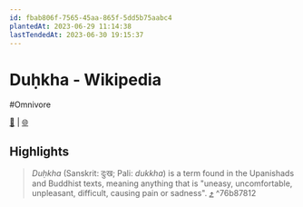 ```yaml
---
id: fbab806f-7565-45aa-865f-5dd5b75aabc4
plantedAt: 2023-06-29 11:14:38
lastTendedAt: 2023-06-30 19:15:37
---
```


# Duḥkha - Wikipedia
#Omnivore

[📖](https://omnivore.app/me/duhkha-wikipedia-18907ef69d1) | [🌐](https://en.wikipedia.org/wiki/Du%E1%B8%A5kha)

## Highlights

> _Duḥkha_ (Sanskrit: दुःख; Pali: _dukkha_) is a term found in the Upanishads and Buddhist texts, meaning anything that is "uneasy, uncomfortable, unpleasant, difficult, causing pain or sadness". [⤴️](https://omnivore.app/me/duhkha-wikipedia-18907ef69d1#76b87812-c11c-4c9a-9083-baac77a38862)  ^76b87812

